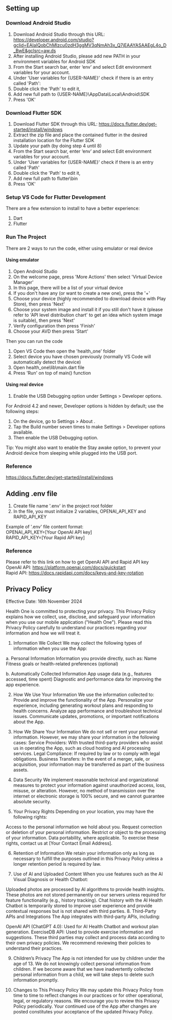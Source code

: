 ## Setting up

### Download Android Studio

1. Download Android Studio through this URL: https://developer.android.com/studio?gclid=EAIaIQobChMIzcu0zdH3ggMV3qNmAh3x_Q7jEAAYASAAEgL4o_D_BwE&gclsrc=aw.ds
2. After installing Android Studio, please add new PATH in your environment variables for Android SDK
3. From the Start search bar, enter ‘env’ and select Edit environment variables for your account.
4. Under 'User variables for {USER-NAME}' check if there is an entry called 'Path':
5. Double click the 'Path' to edit it,
6. Add new full path to {USER-NAME}\AppData\Local\Android\SDK
7. Press 'OK'

### Download Flutter SDK

1. Download Flutter SDK through this URL: https://docs.flutter.dev/get-started/install/windows
2. Extract the zip file and place the contained flutter in the desired installation location for the Flutter SDK
3. Update your path (by doing step 4 until 8)
4. From the Start search bar, enter ‘env’ and select Edit environment variables for your account.
5. Under 'User variables for {USER-NAME}' check if there is an entry called 'Path'
6. Double click the 'Path' to edit it,
7. Add new full path to flutter\bin
8. Press 'OK'

### Setup VS Code for Flutter Development

There are a few extension to install to have a better experience:

1. Dart
2. Flutter

### Run The Project

There are 2 ways to run the code, either using emulator or real device

#### Using emulator

1. Open Android Studio
2. On the welcome page, press 'More Actions' then select 'Virtual Device Manager'
3. In this page, there will be a list of your virtual device
4. If you don't have any (or want to create a new one), press the '+'
5. Choose your device (highly recommended to download device with Play Store), then press 'Next'
6. Choose your system image and install it if you still don't have it (please refer to 'API level distribution chart' to get an idea which system image is suitable), then press 'Next'
7. Verify configuration then press 'Finish'
8. Choose your AVD then press 'Start'

Then you can run the code

1. Open VS Code then open the 'health_one' folder
2. Select device you have chosen previously (normally VS Code will automatically detect the device)
3. Open health_one\lib\main.dart file
4. Press 'Run' on top of main() function

#### Using real device

1. Enable the USB Debugging option under Settings > Developer options.

For Android 4.2 and newer, Developer options is hidden by default; use the following steps:

1. On the device, go to Settings > About <device>.
2. Tap the Build number seven times to make Settings > Developer options available.
3. Then enable the USB Debugging option.

Tip: You might also want to enable the Stay awake option, to prevent your Android device from sleeping while plugged into the USB port.

### Reference

https://docs.flutter.dev/get-started/install/windows

## Adding .env file

1. Create file name '.env' in the project root folder
2. In the file, you must initialize 2 variables, OPENAI_API_KEY and RAPID_API_KEY

Example of '.env' file content format:<br />
OPENAI_API_KEY=[Your OpenAI API key]<br />
RAPID_API_KEY=[Your Rapid API key]

### Reference

Please refer to this link on how to get OpenAI API and Rapid API key<br />
OpenAI API: https://platform.openai.com/docs/quickstart<br />
Rapid API: https://docs.rapidapi.com/docs/keys-and-key-rotation

## Privacy Policy
Effective Date: 16th November 2024

Health One is committed to protecting your privacy. This Privacy Policy explains how we collect, use, disclose, and safeguard your information when you use our mobile application ("Health One"). Please read this Privacy Policy carefully to understand our practices regarding your information and how we will treat it.

1. Information We Collect
We may collect the following types of information when you use the App:

a. Personal Information
Information you provide directly, such as:
Name
Fitness goals or health-related preferences (optional)

b. Automatically Collected Information
App usage data (e.g., features accessed, time spent)
Diagnostic and performance data for improving the app experience.

2. How We Use Your Information
We use the information collected to:
Provide and improve the functionality of the App.
Personalize your experience, including generating workout plans and responding to health concerns.
Analyze app performance and troubleshoot technical issues.
Communicate updates, promotions, or important notifications about the App.

3. How We Share Your Information
We do not sell or rent your personal information. However, we may share your information in the following cases:
Service Providers: With trusted third-party providers who assist us in operating the App, such as cloud hosting and AI processing services.
Legal Compliance: If required by law or to comply with legal obligations.
Business Transfers: In the event of a merger, sale, or acquisition, your information may be transferred as part of the business assets.

4. Data Security
We implement reasonable technical and organizational measures to protect your information against unauthorized access, loss, misuse, or alteration. However, no method of transmission over the internet or electronic storage is 100% secure, and we cannot guarantee absolute security.

5. Your Privacy Rights
Depending on your location, you may have the following rights:

Access to the personal information we hold about you.
Request correction or deletion of your personal information.
Restrict or object to the processing of your information.
Data portability, where applicable.
To exercise these rights, contact us at [Your Contact Email Address].

6. Retention of Information
We retain your information only as long as necessary to fulfill the purposes outlined in this Privacy Policy unless a longer retention period is required by law.

7. Use of AI and Uploaded Content
When you use features such as the AI Visual Diagnosis or Health Chatbot:

Uploaded photos are processed by AI algorithms to provide health insights. These photos are not stored permanently on our servers unless required for feature functionality (e.g., history tracking).
Chat history with the AI Health Chatbot is temporarily stored to improve user experience and provide contextual responses but is not shared with third parties.
8. Third-Party APIs and Integrations
The App integrates with third-party APIs, including:

OpenAI API (ChatGPT 4.0): Used for AI Health Chatbot and workout plan generation.
ExerciseDB API: Used to provide exercise information and suggestions.
These third parties may collect and process data according to their own privacy policies. We recommend reviewing their policies to understand their practices.

9. Children’s Privacy
The App is not intended for use by children under the age of 13. We do not knowingly collect personal information from children. If we become aware that we have inadvertently collected personal information from a child, we will take steps to delete such information promptly.

10. Changes to This Privacy Policy
We may update this Privacy Policy from time to time to reflect changes in our practices or for other operational, legal, or regulatory reasons. We encourage you to review this Privacy Policy periodically. Your continued use of the App after changes are posted constitutes your acceptance of the updated Privacy Policy.
